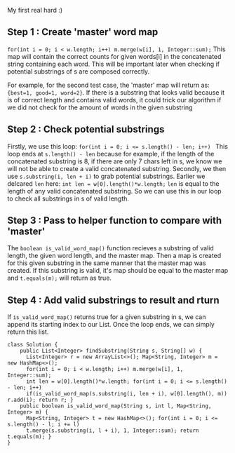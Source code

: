 My first real hard :)

## Step 1 : Create 'master' word map
``for(int i = 0; i < w.length; i++) m.merge(w[i], 1, Integer::sum);``
This map will contain the correct counts for given words[i] in the concatenated string containing each word. This will be important later when checking if potential substrings of s are composed correctly.

For example, for the second test case, the 'master' map will return as:
```{best=1, good=1, word=2}```. If there is a substring that looks valid  because it is of correct length and contains valid words, it could trick our algorithm if we did not check for the amount of words in the given substring

## Step 2 : Check potential substrings
Firstly, we use this loop: ```for(int i = 0; i <= s.length() - len; i++) ```
This loop ends at ```s.length() - len``` because for example, if the length of the concatenated substring is 8, if there are only 7 chars left in s, we know we will not be able to create a valid concatenated substring.
Secondly, we then use ```s.substring(i, len + i)``` to grab potential substrings. 
Earlier we delcared ``len`` here:  ```int len = w[0].length()*w.length;```
```len``` is equal to the length of any valid concatenated substring.
So we can use this in our loop to check all substrings in s of valid length. 
## Step 3 : Pass to helper function to compare with 'master'
 The ```boolean is_valid_word_map()``` function recieves a substring of valid length, the given word length, and the master map. Then a map is created for this given substring in the same manner that the master map was created. If this substring is valid, it's map should be equal to the master map and ```t.equals(m);``` will return as true.

## Step 4 : Add valid substrings to result and rturn
If ```is_valid_word_map()``` returns true for a given substring in s, we can append its starting index to our List. Once the loop ends, we can simply return this list.
``` 
class Solution {
    public List<Integer> findSubstring(String s, String[] w) {
      List<Integer> r = new ArrayList<>(); Map<String, Integer> m = new HashMap<>();
      for(int i = 0; i < w.length; i++) m.merge(w[i], 1, Integer::sum); 
      int len = w[0].length()*w.length; for(int i = 0; i <= s.length() - len; i++) 
      if(is_valid_word_map(s.substring(i, len + i), w[0].length(), m)) r.add(i); return r; } 
    public boolean is_valid_word_map(String s, int l, Map<String, Integer> m) {
      Map<String, Integer> t = new HashMap<>(); for(int i = 0; i <= s.length() - l; i += l) 
      t.merge(s.substring(i, l + i), 1, Integer::sum); return t.equals(m); } 
}
```

